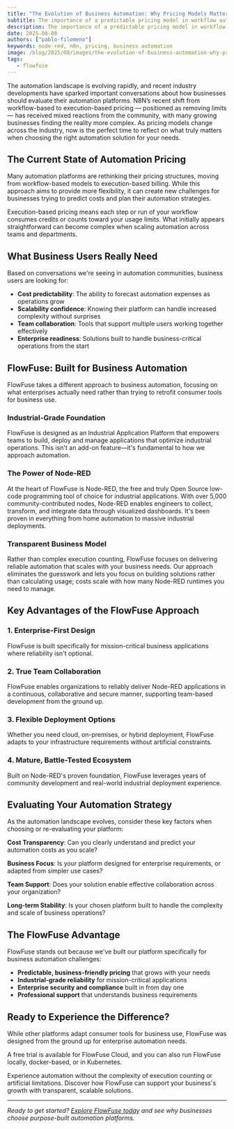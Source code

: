```yaml
---
title: "The Evolution of Business Automation: Why Pricing Models Matter"
subtitle: The importance of a predictable pricing model in workflow automation
description: The importance of a predictable pricing model in workflow automation
date: 2025-08-08
authors: ["pablo-filomeno"]
keywords: node-red, n8n, pricing, business automation
image: /blog/2025/08/images/the-evolution-of-business-automation-why-pricing-models-matter.png
tags:
   - flowfuse
---
```

The automation landscape is evolving rapidly, and recent industry developments have sparked important conversations about how businesses should evaluate their automation platforms. N8N’s recent shift from workflow-based to execution-based pricing — positioned as removing limits — has received mixed reactions from the community, with many growing businesses finding the reality more complex. As pricing models change across the industry, now is the perfect time to reflect on what truly matters when choosing the right automation solution for your needs.
<!--more-->

## The Current State of Automation Pricing

Many automation platforms are rethinking their pricing structures, moving from workflow-based models to execution-based billing. While this approach aims to provide more flexibility, it can create new challenges for businesses trying to predict costs and plan their automation strategies.

Execution-based pricing means each step or run of your workflow consumes credits or counts toward your usage limits. What initially appears straightforward can become complex when scaling automation across teams and departments.

## What Business Users Really Need

Based on conversations we're seeing in automation communities, business users are looking for:

- **Cost predictability**: The ability to forecast automation expenses as operations grow
- **Scalability confidence**: Knowing their platform can handle increased complexity without surprises
- **Team collaboration**: Tools that support multiple users working together effectively
- **Enterprise readiness**: Solutions built to handle business-critical operations from the start

## FlowFuse: Built for Business Automation

FlowFuse takes a different approach to business automation, focusing on what enterprises actually need rather than trying to retrofit consumer tools for business use.

### Industrial-Grade Foundation

FlowFuse is designed as an Industrial Application Platform that empowers teams to build, deploy and manage applications that optimize industrial operations. This isn't an add-on feature—it's fundamental to how we approach automation.

### The Power of Node-RED

At the heart of FlowFuse is Node-RED, the free and truly Open Source low-code programming tool of choice for industrial applications. With over 5,000 community-contributed nodes, Node-RED enables engineers to collect, transform, and integrate data through visualized dashboards. It's been proven in everything from home automation to massive industrial deployments.

### Transparent Business Model

Rather than complex execution counting, FlowFuse focuses on delivering reliable automation that scales with your business needs. Our approach eliminates the guesswork and lets you focus on building solutions rather than calculating usage; costs scale with how many Node-RED runtimes you need to manage.

## Key Advantages of the FlowFuse Approach

### 1. **Enterprise-First Design**
FlowFuse is built specifically for mission-critical business applications where reliability isn't optional.

### 2. **True Team Collaboration**
FlowFuse enables organizations to reliably deliver Node-RED applications in a continuous, collaborative and secure manner, supporting team-based development from the ground up.

### 3. **Flexible Deployment Options**
Whether you need cloud, on-premises, or hybrid deployment, FlowFuse adapts to your infrastructure requirements without artificial constraints.

### 4. **Mature, Battle-Tested Ecosystem**
Built on Node-RED's proven foundation, FlowFuse leverages years of community development and real-world industrial deployment experience.

## Evaluating Your Automation Strategy

As the automation landscape evolves, consider these key factors when choosing or re-evaluating your platform:

**Cost Transparency**: Can you clearly understand and predict your automation costs as you scale?

**Business Focus**: Is your platform designed for enterprise requirements, or adapted from simpler use cases?

**Team Support**: Does your solution enable effective collaboration across your organization?

**Long-term Stability**: Is your chosen platform built to handle the complexity and scale of business operations?

## The FlowFuse Advantage

FlowFuse stands out because we've built our platform specifically for business automation challenges:

- **Predictable, business-friendly pricing** that grows with your needs
- **Industrial-grade reliability** for mission-critical applications  
- **Enterprise security and compliance** built in from day one
- **Professional support** that understands business requirements

## Ready to Experience the Difference?

While other platforms adapt consumer tools for business use, FlowFuse was designed from the ground up for enterprise automation needs. 

A free trial is available for FlowFuse Cloud, and you can also run FlowFuse locally, docker-based, or in Kubernetes.

Experience automation without the complexity of execution counting or artificial limitations. Discover how FlowFuse can support your business's growth with transparent, scalable solutions.

---

*Ready to get started? [Explore FlowFuse today](https://flowfuse.com/) and see why businesses choose purpose-built automation platforms.*
